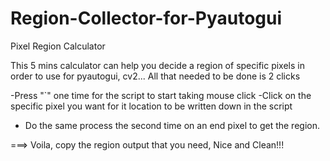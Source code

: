 # Region-Collector-for-Pyautogui
Pixel Region Calculator

This 5 mins calculator can help you decide a region of specific pixels in order to use for pyautogui, cv2... All that needed to be done is 2 clicks

 -Press "`" one time for the script to start taking mouse click
     -Click on the specific pixel you want for it location to be written down in the script
 - Do the same  process the second time on an end pixel to get the region.
 
 ===> Voila, copy the region output that you need, Nice and Clean!!!
    
